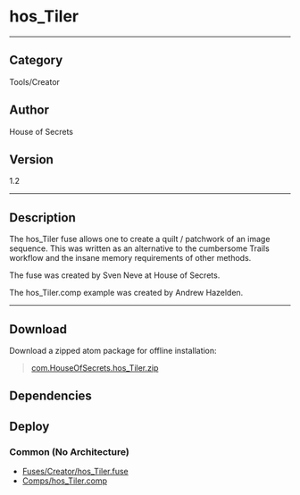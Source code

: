 # hos_Tiler
___

## Category
Tools/Creator

## Author
House of Secrets

## Version
1.2

___

## Description
<p>The hos_Tiler fuse allows one to create a quilt / patchwork of an image sequence. This was written as an alternative to the cumbersome Trails workflow and the insane memory requirements of other methods.</p>

<p>The fuse was created by Sven Neve at House of Secrets.</p>

<p>The hos_Tiler.comp example was created by Andrew Hazelden.</p>

___

## Download

Download a zipped atom package for offline installation:
> [com.HouseOfSecrets.hos_Tiler.zip](https://gitlab.com/WeSuckLess/Reactor/-/archive/master/Reactor-master.zip?path=Atoms/com.HouseOfSecrets.hos_Tiler)  

## Dependencies

## Deploy

### Common (No Architecture)

<ul>
<li><a href="https://gitlab.com/WeSuckLess/Reactor/-/blob/master/Atoms/com.HouseOfSecrets.hos_Tiler/Fuses/Creator/hos_Tiler.fuse?ref_type=heads">Fuses/Creator/hos_Tiler.fuse</a></li>
<li><a href="https://gitlab.com/WeSuckLess/Reactor/-/blob/master/Atoms/com.HouseOfSecrets.hos_Tiler/Comps/hos_Tiler.comp?ref_type=heads">Comps/hos_Tiler.comp</a></li>
</ul>

